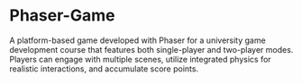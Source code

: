 # Phaser-Game
A platform-based game developed with Phaser for a university game development course that features both single-player and two-player modes. Players can engage with multiple scenes, utilize integrated physics for realistic interactions, and accumulate score points.
